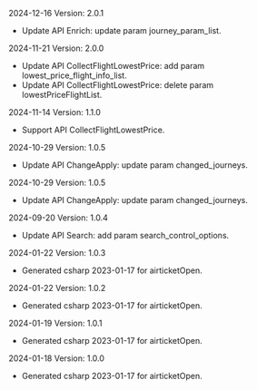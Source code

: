 2024-12-16 Version: 2.0.1
- Update API Enrich: update param journey_param_list.


2024-11-21 Version: 2.0.0
- Update API CollectFlightLowestPrice: add param lowest_price_flight_info_list.
- Update API CollectFlightLowestPrice: delete param lowestPriceFlightList.


2024-11-14 Version: 1.1.0
- Support API CollectFlightLowestPrice.


2024-10-29 Version: 1.0.5
- Update API ChangeApply: update param changed_journeys.


2024-10-29 Version: 1.0.5
- Update API ChangeApply: update param changed_journeys.


2024-09-20 Version: 1.0.4
- Update API Search: add param search_control_options.


2024-01-22 Version: 1.0.3
- Generated csharp 2023-01-17 for airticketOpen.

2024-01-22 Version: 1.0.2
- Generated csharp 2023-01-17 for airticketOpen.

2024-01-19 Version: 1.0.1
- Generated csharp 2023-01-17 for airticketOpen.

2024-01-18 Version: 1.0.0
- Generated csharp 2023-01-17 for airticketOpen.

